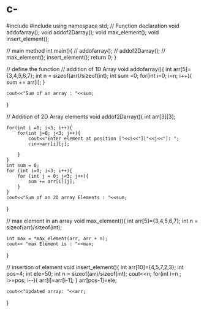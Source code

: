 # c-
#include<iostream>
#include<algorithm>
using namespace std;
// Function declaration
void addofarray();
void addof2Darray();
void max_element();
void insert_element();

// main method
int main(){
    // addofarray();
    // addof2Darray();
    // max_element();
    insert_element();
    return 0;
}


// define the function
// addition of 1D Array
void addofarray(){
    int arr[5]={3,4,5,6,7};
    int n = sizeof(arr)/sizeof(int);
    int sum =0;
    for(int i=0; i<n; i++){
        sum += arr[i];
    }

    cout<<"Sum of an array : "<<sum;
}

// Addition of 2D Array elements
void  addof2Darray(){
    int arr[3][3];

    for(int i =0; i<3; i++){
        for(int j=0; j<3; j++){
            cout<<"Enter element at position ["<<i<<"]["<<j<<"]: ";
            cin>>arr[i][j];

        }
    }
    int sum = 0;
    for (int i=0; i<3; i++){
        for (int j = 0; j<3; j++){
            sum += arr[i][j];
        }
    }
    cout<<"Sum of an 2D array Elements : "<<sum;
}


// max element in an array
void max_element(){
    int arr[5]={3,4,5,6,7};
    int n = sizeof(arr)/sizeof(int);

    int max = *max_element(arr, arr + n);
    cout<< "max Element is : "<<max;
}

// insertion of element
void insert_element(){
    int arr[10]={4,5,7,2,3};
    int pos=4;
    int ele=50;
    int n = sizeof(arr)/sizeof(int);
    cout<<n;
    for(int i=n ; i>=pos; i--){
        arr[i]=arr[i-1];
    }
    arr[pos-1]=ele;

    cout<<"Updated array: "<<arr;
    
}
